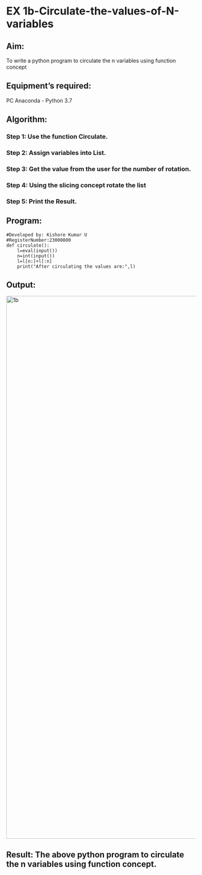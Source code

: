 # EX 1b-Circulate-the-values-of-N-variables
## Aim:
To write a python program to circulate the n variables using function concept
## Equipment’s required:
PC
Anaconda - Python 3.7
## Algorithm: 
### Step 1: Use the function Circulate.
### Step 2: Assign variables into List.
### Step 3: Get the value from the user for the number of rotation.
### Step 4: Using the slicing concept rotate the list
### Step 5: Print the Result.

## Program:
```#Program to circulate N values.
#Developed by: Kishore Kumar U
#RegisterNumber:23000800
def circulate():
    l=eval(input())
    n=int(input())
    l=l[n:]+l[:n]
    print("After circulating the values are:",l)
```

## Output:
<img width="1440" alt="1b" src="https://github.com/Kishorekumar22060/Circulate-the-values-of-N-variables/assets/141472136/8241a521-ddae-4cff-95ef-29557c6207af">


## Result: The above python program to circulate the n variables using function concept.
